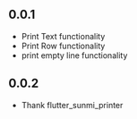 ## 0.0.1
 - Print Text functionality
 - Print Row functionality
 - print empty line functionality
 
 ## 0.0.2
 - Thank flutter_sunmi_printer
